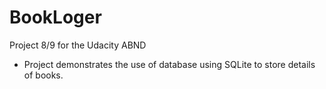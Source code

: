 # BookLoger
Project 8/9 for the Udacity ABND
* Project demonstrates the use of database using SQLite to store details of books.
